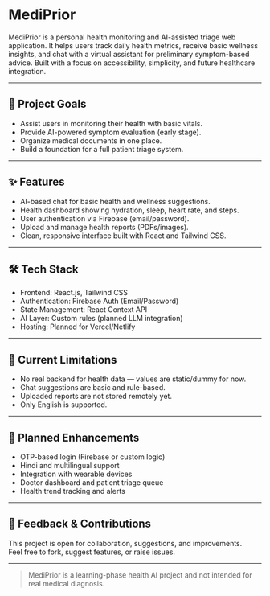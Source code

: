 # MediPrior

MediPrior is a personal health monitoring and AI-assisted triage web application. It helps users track daily health metrics, receive basic wellness insights, and chat with a virtual assistant for preliminary symptom-based advice. Built with a focus on accessibility, simplicity, and future healthcare integration.

---

## 📌 Project Goals

- Assist users in monitoring their health with basic vitals.
- Provide AI-powered symptom evaluation (early stage).
- Organize medical documents in one place.
- Build a foundation for a full patient triage system.

---

## ✨ Features

- AI-based chat for basic health and wellness suggestions.
- Health dashboard showing hydration, sleep, heart rate, and steps.
- User authentication via Firebase (email/password).
- Upload and manage health reports (PDFs/images).
- Clean, responsive interface built with React and Tailwind CSS.

---

## 🛠 Tech Stack

- Frontend: React.js, Tailwind CSS
- Authentication: Firebase Auth (Email/Password)
- State Management: React Context API
- AI Layer: Custom rules (planned LLM integration)
- Hosting: Planned for Vercel/Netlify

---

## 🧪 Current Limitations

- No real backend for health data — values are static/dummy for now.
- Chat suggestions are basic and rule-based.
- Uploaded reports are not stored remotely yet.
- Only English is supported.

---

## 🔄 Planned Enhancements

- OTP-based login (Firebase or custom logic)
- Hindi and multilingual support
- Integration with wearable devices
- Doctor dashboard and patient triage queue
- Health trend tracking and alerts

---

## 🤝 Feedback & Contributions

This project is open for collaboration, suggestions, and improvements.  
Feel free to fork, suggest features, or raise issues.

---

> MediPrior is a learning-phase health AI project and not intended for real medical diagnosis.
